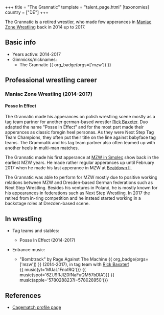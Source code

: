 +++
title = "The Grannatic"
template = "talent_page.html"
[taxonomies]
country = ["DE"]
+++

The Grannatic is a retired wrestler, who made few apperances in [Maniac Zone Wrestling](@/o/mzw.md) back in 2014 up to 2017.

## Basic info

* Years active: 2014-2017
* Gimmicks/nicknames:
  - The Grannatic {{ org_badge(orgs=['mzw']) }}

## Professional wrestling career

### Maniac Zone Wrestling (2014-2017)

#### Posse In Effect

The Grannatic made his apperances on polish wrestling scene mostly as a tag team partner for another german-based wrestler [Rick Baxxter](@/w/rick-bxxter.md). Duo adapted the name "Posse In Effect" and for the most part made their apperances as classic foregin heel personas. As they were Next Step Tag Team Champions, they often put their title on the line against babyface tag teams. The Grammatik and his tag team partner also often teamed up with another heels in multi-man matches.

The Grannatic made his first apperance at [MZW in Smolec](@/e/mzw/2014-06-21-mzw-untitled.md) show back in the earliest MZW years. He made rather regular apperances up until February 2017 when he made his last apperance in MZW at [Beatdown II](@/e/mzw/2017-02-18-mzw-beatdown-2.md).

The Grannatic was able to perform for MZW mostly due to positive working relations between MZW and Dresden-based German federations such as Next Step Wrestling. Besides his ventures in Poland, he is mostly known for his appearances in federations such as Next Step Wrestling. In 2017 the retired from in-ring competition and he instead started working in a backstage roles at Drezden-based scene.

## In wrestling

* Tag teams and stables:
  - Posse In Effect (2014-2017)
 
* Entrance music:
  - "Bombtrack" by 	Rage Against The Machine
    {{ org_badge(orgs=['mzw']) }} (2014-2017), in tag team with [Rick Baxxter](@/w/rick-bxxter.md)) <br>
    {{ music(yt='MUaL1FnotRQ')}}
    {{ music(spot='6ZU9RJIZ0fNaFuQM57bDIA')}}
    {{ music(apple='578028823?i=578028950')}}

## References

* [Cagematch profile page](https://www.cagematch.net/?id=2&nr=7551)
